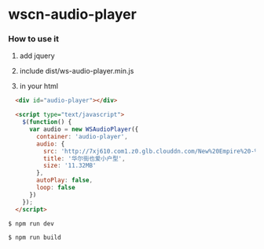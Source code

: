 # wscn-audio-player


### How to use it

1. add jquery

2. include dist/ws-audio-player.min.js

3. in your html
```html
  <div id="audio-player"></div>

  <script type="text/javascript">
    $(function() {
      var audio = new WSAudioPlayer({
        container: 'audio-player',
        audio: {
          src: 'http://7xj610.com1.z0.glb.clouddn.com/New%20Empire%20-%20A%20Little%20Braver.mp3',
          title: '华尔街也爱小户型',
          size: '11.32MB'
        },
        autoPlay: false,
        loop: false
      })
    });
  </script>
```


`$ npm run dev`

`$ npm run build`
